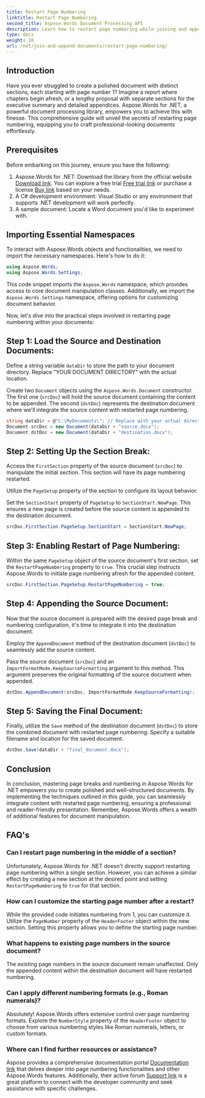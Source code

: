 ```yaml
---
title: Restart Page Numbering
linktitle: Restart Page Numbering
second_title: Aspose.Words Document Processing API
description: Learn how to restart page numbering while joining and appending Word documents using Aspose.Words for .NET.
type: docs
weight: 10
url: /net/join-and-append-documents/restart-page-numbering/
---
```

## Introduction

Have you ever struggled to create a polished document with distinct sections, each starting with page number 1? Imagine a report where chapters begin afresh, or a lengthy proposal with separate sections for the executive summary and detailed appendices. Aspose.Words for .NET, a powerful document processing library, empowers you to achieve this with finesse. This comprehensive guide will unveil the secrets of restarting page numbering, equipping you to craft professional-looking documents effortlessly.

## Prerequisites

Before embarking on this journey, ensure you have the following:

1. Aspose.Words for .NET: Download the library from the official website [Download link](https://releases.aspose.com/words/net/). You can explore a free trial [Free trial link](https://releases.aspose.com/) or purchase a license [Buy link](https://purchase.aspose.com/buy) based on your needs.
2. A C# development environment: Visual Studio or any environment that supports .NET development will work perfectly.
3. A sample document: Locate a Word document you'd like to experiment with.

## Importing Essential Namespaces

To interact with Aspose.Words objects and functionalities, we need to import the necessary namespaces. Here's how to do it:

```csharp
using Aspose.Words;
using Aspose.Words.Settings;
```

This code snippet imports the `Aspose.Words` namespace, which provides access to core document manipulation classes. Additionally, we import the `Aspose.Words.Settings` namespace, offering options for customizing document behavior.


Now, let's dive into the practical steps involved in restarting page numbering within your documents:

## Step 1: Load the Source and Destination Documents:

Define a string variable `dataDir` to store the path to your document directory. Replace "YOUR DOCUMENT DIRECTORY" with the actual location.

Create two `Document` objects using the `Aspose.Words.Document` constructor. The first one (`srcDoc`) will hold the source document containing the content to be appended. The second (`dstDoc`) represents the destination document where we'll integrate the source content with restarted page numbering.

```csharp
string dataDir = @"C:\MyDocuments\"; // Replace with your actual directory
Document srcDoc = new Document(dataDir + "source.docx");
Document dstDoc = new Document(dataDir + "destination.docx");
```

## Step 2: Setting Up the Section Break:

Access the `FirstSection` property of the source document (`srcDoc`) to manipulate the initial section. This section will have its page numbering restarted.

Utilize the `PageSetup` property of the section to configure its layout behavior.

Set the `SectionStart` property of `PageSetup` to `SectionStart.NewPage`. This ensures a new page is created before the source content is appended to the destination document.

```csharp
srcDoc.FirstSection.PageSetup.SectionStart = SectionStart.NewPage;
```

## Step 3: Enabling Restart of Page Numbering:

Within the same `PageSetup` object of the source document's first section, set the `RestartPageNumbering` property to `true`. This crucial step instructs Aspose.Words to initiate page numbering afresh for the appended content.

```csharp
srcDoc.FirstSection.PageSetup.RestartPageNumbering = true;
```

## Step 4: Appending the Source Document:

Now that the source document is prepared with the desired page break and numbering configuration, it's time to integrate it into the destination document.

Employ the `AppendDocument` method of the destination document (`dstDoc`) to seamlessly add the source content.

Pass the source document (`srcDoc`) and an `ImportFormatMode.KeepSourceFormatting` argument to this method. This argument preserves the original formatting of the source document when appended.

```csharp
dstDoc.AppendDocument(srcDoc, ImportFormatMode.KeepSourceFormatting);
```

## Step 5: Saving the Final Document:

Finally, utilize the `Save` method of the destination document (`dstDoc`) to store the combined document with restarted page numbering. Specify a suitable filename and location for the saved document.

```csharp
dstDoc.Save(dataDir + "final_document.docx");
```

## Conclusion

In conclusion, mastering page breaks and numbering in Aspose.Words for .NET empowers you to create polished and well-structured documents. By implementing the techniques outlined in this guide, you can seamlessly integrate content with restarted page numbering, ensuring a professional and reader-friendly presentation. Remember, Aspose.Words offers a wealth of additional features for document manipulation.

## FAQ's

### Can I restart page numbering in the middle of a section?

Unfortunately, Aspose.Words for .NET doesn't directly support restarting page numbering within a single section. However, you can achieve a similar effect by creating a new section at the desired point and setting `RestartPageNumbering` to `true` for that section.

### How can I customize the starting page number after a restart?

While the provided code initiates numbering from 1, you can customize it. Utilize the `PageNumber` property of the `HeaderFooter` object within the new section. Setting this property allows you to define the starting page number.

### What happens to existing page numbers in the source document?

The existing page numbers in the source document remain unaffected. Only the appended content within the destination document will have restarted numbering.

### Can I apply different numbering formats (e.g., Roman numerals)?

Absolutely! Aspose.Words offers extensive control over page numbering formats. Explore the `NumberStyle` property of the `HeaderFooter` object to choose from various numbering styles like Roman numerals, letters, or custom formats.

### Where can I find further resources or assistance?

Aspose provides a comprehensive documentation portal [Documentation link](https://reference.aspose.com/words/net/) that delves deeper into page numbering functionalities and other Aspose.Words features. Additionally, their active forum [Support link](https://forum.aspose.com/c/words/8) is a great platform to connect with the developer community and seek assistance with specific challenges.
